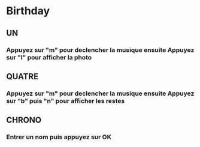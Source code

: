 # Birthday
## UN
### Appuyez sur "m" pour declencher la musique ensuite Appuyez sur "l" pour afficher la photo

## QUATRE
### Appuyez sur "m" pour declencher la musique ensuite Appuyez sur "b" puis "n" pour afficher les restes

## CHRONO
### Entrer un nom puis appuyez sur OK
